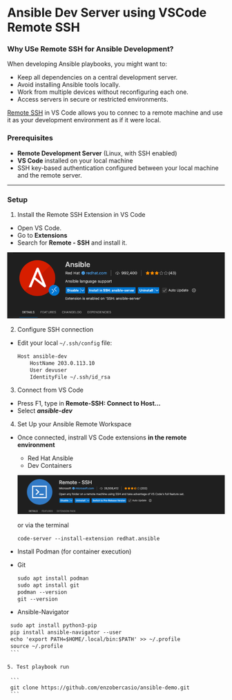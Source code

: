 # Ansible Dev Server using VSCode Remote SSH 

### Why USe Remote SSH for Ansible Development?
When developing Ansible playbooks, you might want to: 
- Keep all dependencies on a central development server. 
- Avoid installing Ansible tools locally.
- Work from multiple devices without reconfiguring each one.
- Access servers in secure or restricted environments. 

[Remote SSH](https://code.visualstudio.com/docs/remote/ssh) in VS Code allows you to connec to a remote machine and use it as your development environment as if it were local. 

### Prerequisites 
- **Remote Development Server** (Linux, with SSH enabled)
- **VS Code** installed on your local machine 
- SSH key-based authentication configured between your local machine and the remote server. 

---
### Setup
1. Install the Remote SSH Extension in VS Code 
  -  Open VS Code.
  -  Go to **Extensions** 
  -  Search for **Remote - SSH** and install it.

  ![Ansible Development Server with Remote SSH](/img/ansible-dev-ssh/img-01.png)

2. Configure SSH connection
  - Edit your local `~/.ssh/config` file:
    ```
    Host ansible-dev
        HostName 203.0.113.10
        User devuser
        IdentityFile ~/.ssh/id_rsa
    ```

3. Connect from VS Code 
  - Press F1, type in **Remote-SSH: Connect to Host...**
  - Select **_ansible-dev_**

4. Set Up your Ansible Remote Workspace
  - Once connected, instrall VS Code extensions **in the remote environment**
    - Red Hat Ansible 
    - Dev Containers 

    ![Ansible Development Server with Remote SSH](/img/ansible-dev-ssh/img-02.png)

    or via the terminal 
    ```
    code-server --install-extension redhat.ansible
    ```

  - Install Podman (for container execution)
  - Git 

    ```
    sudo apt install podman
    sudo apt install git
    podman --version
    git --version
    ```

  - Ansible-Navigator

   ```
    sudo apt install python3-pip
    pip install ansible-navigator --user
    echo 'export PATH=$HOME/.local/bin:$PATH' >> ~/.profile
    source ~/.profile
    ```

5. Test playbook run

    ```
    git clone https://github.com/enzobercasio/ansible-demo.git
    ```
